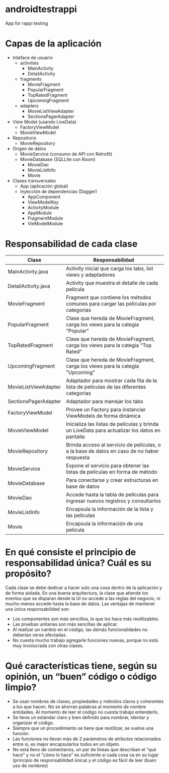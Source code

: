# androidtestrappi
App for rappi testing

# Capas de la aplicación
* Inteface de usuario
    * activities
        * MainActivity
        * DetailActivity
    * fragments
        * MovieFragment
        * PopularFragment
        * TopRatedFragment
        * UpcomingFragment
    * adapters
        * MovieListViewAdapter
        * SectionsPagerAdapter
* View Model (usando LiveData)
    * FactoryViewModel
    * MovieViewModel
* Repositorio    
    * MovieRepository
* Origen de datos
    * MovieService (consumo de API con Retrofit)
    * MovieDatabase (SQLLite con Room)
        * MovieDao        
        * MovieListInfo
        * Movie
* Clases transversales
    * App (aplicación global)
    * Inyección de dependencias (Dagger)
        * AppComponent        
        * ViewModelKey        
        * ActivityModule
        * AppModule
        * FragmentModule
        * VieModelModule

# Responsabilidad de cada clase
Clase    | Responsabilidad
-|-
MainActivity.java| Activity inicial que carga los tabs, list views y adaptadores
DetailActivity.java| Activity que muestra el detalle de cada película
MovieFragment | Fragment que contiene los métodos comunes para cargar las películas por categorias
PopularFragment | Clase que hereda de MovieFragment, carga los views para la categía "Popular"
TopRatedFragment| Clase que hereda de MovieFragment, carga los views para la categía "Top Rated"
UpcomingFragment| Clase que hereda de MovieFragment, carga los views para la categía "Upcoming"
MovieListViewAdapter| Adaptador para mostrar cada fila de la lista de películas de las diferentes categorias
SectionsPagerAdapter| Adaptador para manejar los tabs
FactoryViewModel| Provee un Factory para instanciar ViewModels de forma dinámica
MovieViewModel  | Inicializa las listas de películas y brinda un LiveData para actualizar los datos en pantalla
MovieRepository| Brinda acceso al servicio de películas, o a la base de datos en caso de no haber respuesta
MovieService | Expone el servicio para obtener las listas de películas en forma de método
MovieDatabase | Para conectarse y crear estructuras en base de datos
MovieDao| Accede hasta la tabla de películas para ingresar nuevos registros y consultarlos
MovieListInfo| Encapsula la información de la lista y las películas
Movie| Encapsula la información de una película

# En qué consiste el principio de responsabilidad única? Cuál es su propósito?
Cada clase se debe dedicar a hacer solo una cosa dentro de la aplicación y de forma aislada. En una buena arquitectura, la clase que atiende los eventos que se disparan desde la UI no accede a las reglas del negocio, ni mucho menos accede hasta la base de datos. Las ventajas de mantener una única responsabilidad son:
- Los componentes son más sencillos, lo que los hace más reutilizables.
- Las pruebas unitarias son más sencillas de aplicar.
- Al realizar un cambio en el código, las demás funcionalidades no deberían verse afectadas.
- No cuesta mucho trabajo agregarle funciones nuevas, porque no está muy involucrada con otras clases.

# Qué características tiene, según su opinión, un “buen” código o código limpio?
- Se usan nombres de clases, propiedades y métodos claros y coherentes a los que hacen. No se ahorran palabras al momento de nombre entidades. Al momento de leer el código no cuesta trabajo entenderlo.
- Se tiene un estándar claro y bien definido para nombrar, identar y organizar el código.
- Siempre que un procedimiento se tiene que reutilizar, se vuelve una función.
- Las funciones no llevan más de 2 parámetros de atributos relacionados entre sí, es mejor encapsularlos todos en un objeto.
- No está lleno de comentarios, un par de líneas que describan el "qué hace" y no el "cómo lo hace" es suficiente si cada cosa va en su lugar (principio de responsabilidad única) y el código es fácil de leer (buen uso de nombres)